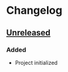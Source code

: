 <!-- Keep a Changelog guide -> https://keepachangelog.com -->

# Changelog


## [Unreleased]

### Added

* Project initialized


  [Unreleased]: https://github.com/InSyncWithFoo/pyright-langserver-for-pycharm/commits
